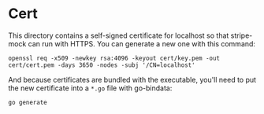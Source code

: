 # Cert

This directory contains a self-signed certificate for
localhost so that stripe-mock can run with HTTPS. You can
generate a new one with this command:

    openssl req -x509 -newkey rsa:4096 -keyout cert/key.pem -out cert/cert.pem -days 3650 -nodes -subj '/CN=localhost'

And because certificates are bundled with the executable,
you'll need to put the new certificate into a `*.go` file
with go-bindata:

    go generate
